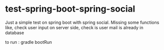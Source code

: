 test-spring-boot-spring-social
==============================

Just a simple test on spring boot with spring social.
Missing some functions like, check user input on server side, check is user mail is already in database 

to run : gradle bootRun
